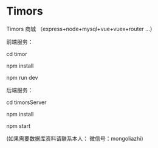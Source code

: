 # Timors
Timors 商城 （express+node+mysql+vue+vuex+router ...）


前端服务：

cd timor

npm install

npm run dev



后端服务：

cd timorsServer

npm install

npm start


(如果需要数据库资料请联系本人： 微信号：mongoliazhi)
